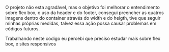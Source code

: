 O projeto não esta agradável, mas  o objetivo foi melhorar o entendimento sobre flex box, o uso da header e do footer, consegui preencher as quatros imagens dentro do container através do width e do heigth, tive que seguir  minhas próprias medidas, talvez essa ação possa causar problemas em códigos futuros.

Trabalhando neste codigo eu percebi que preciso estudar mais sobre flex box, e sites responsivos
